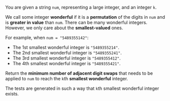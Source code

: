 You are given a string `num`, representing a large integer, and an integer `k`.

We call some integer **wonderful** if it is a **permutation** of the digits in `num` and is **greater in value** than `num`. There can be many wonderful integers. However, we only care about the **smallest-valued** ones.

For example, when `num = "5489355142"`:

- The 1st smallest wonderful integer is `"5489355214"`.
- The 2nd smallest wonderful integer is `"5489355241"`.
- The 3rd smallest wonderful integer is `"5489355412"`.
- The 4th smallest wonderful integer is `"5489355421"`.

Return the **minimum number of adjacent digit swaps** that needs to be applied to `num` to reach the `k`th **smallest wonderful** integer.

The tests are generated in such a way that `k`th smallest wonderful integer exists.